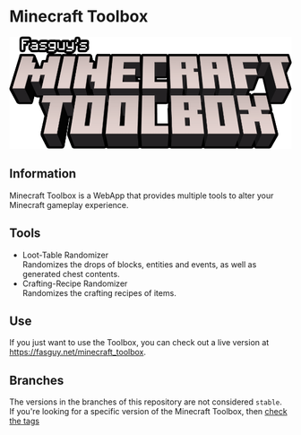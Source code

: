 # Minecraft Toolbox

<p align="center">
	<img height="200px" src="./projects/toolbox-main/src/style/images/logo.png" />
</p>

## Information

Minecraft Toolbox is a WebApp that provides multiple tools to alter your Minecraft gameplay experience.

## Tools

* Loot-Table Randomizer
\
Randomizes the drops of blocks, entities and events, as well as generated chest contents.
* Crafting-Recipe Randomizer
\
Randomizes the crafting recipes of items.

## Use

If you just want to use the Toolbox, you can check out a live version at https://fasguy.net/minecraft_toolbox.

## Branches

The versions in the branches of this repository are not considered `stable`.
\
If you're looking for a specific version of the Minecraft Toolbox, then [check the tags](https://github.com/Fasguy/MinecraftToolbox/tags)